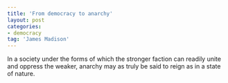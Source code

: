 ```yaml
---
title: 'From democracy to anarchy'
layout: post
categories:
- democracy
tag: 'James Madison'
---
```


In a society under the forms of which the stronger faction can readily unite and oppress the weaker, anarchy may as truly be said to reign as in a state of nature.
